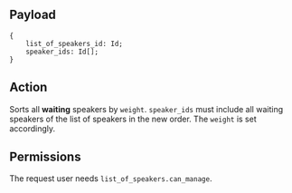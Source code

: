 ## Payload
```
{
    list_of_speakers_id: Id;
    speaker_ids: Id[];
}
```

## Action
Sorts all **waiting** speakers by `weight`. `speaker_ids` must include all waiting speakers of the list of speakers in the new order. The `weight` is set accordingly.

## Permissions
The request user needs `list_of_speakers.can_manage`.
